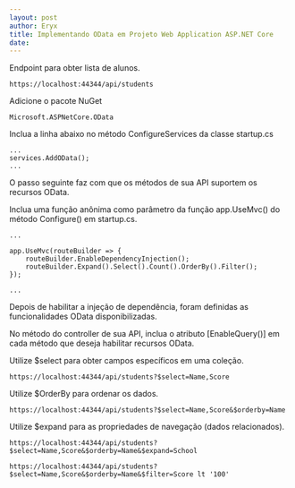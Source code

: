 ```yaml
---
layout: post
author: Eryx
title: Implementando OData em Projeto Web Application ASP.NET Core
date: 
---
```



Endpoint para obter lista de alunos.

    https://localhost:44344/api/students

Adicione o pacote NuGet

    Microsoft.ASPNetCore.OData

Inclua a linha abaixo no método ConfigureServices da classe startup.cs

    ...
    services.AddOData();
    ...

O passo seguinte faz com que os métodos de sua API suportem os recursos OData.

Inclua uma função anônima como parâmetro da função app.UseMvc() do método Configure() em startup.cs.

    ...

    app.UseMvc(routeBuilder => {
        routeBuilder.EnableDependencyInjection();
        routeBuilder.Expand().Select().Count().OrderBy().Filter();
    });

    ...

Depois de habilitar a injeção de dependência, foram definidas as funcionalidades OData disponibilizadas.

No método do controller de sua API, inclua o atributo [EnableQuery()] em cada método que deseja habilitar recursos OData.

Utilize $select para obter campos específicos em uma coleção.

    https://localhost:44344/api/students?$select=Name,Score

Utilize $OrderBy para ordenar os dados.
    
    https://localhost:44344/api/students?$select=Name,Score&$orderby=Name

Utilize $expand para as propriedades de navegação (dados relacionados).

    https://localhost:44344/api/students?$select=Name,Score&$orderby=Name&$expand=School

    https://localhost:44344/api/students?$select=Name,Score&$orderby=Name&$filter=Score lt '100'



